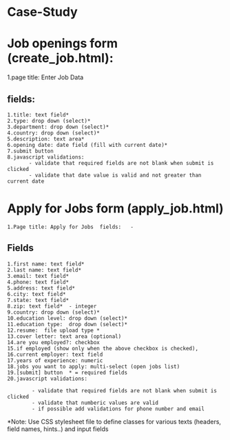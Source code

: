 # Case-Study
# Job openings form (create_job.html): 
1.page title: Enter Job Data  

## fields:      
    1.title: text field*    
    2.type: drop down (select)*    
    3.department: drop down (select)*      
    4.country: drop down (select)*    
    5.description: text area*    
    6.opening date: date field (fill with current date)*     
    7.submit button     
    8.javascript validations:       
           - validate that required fields are not blank when submit is clicked
           - validate that date value is valid and not greater than current date

# Apply for Jobs form (apply_job.html)  
    1.Page title: Apply for Jobs  fields:   - 
## Fields
    1.first name: text field*    
    2.last name: text field*    
    3.email: text field*    
    4.phone: text field*    
    5.address: text field*     
    6.city: text field*    
    7.state: text field*    
    8.zip: text field*  - integer    
    9.country: drop down (select)*    
    10.education level: drop down (select)*    
    11.education type:  drop down (select)*       
    12.resume:  file upload type *     
    13.cover letter: text area (optional)    
    14.are you employed?: checkbox    
    15.if employed (show only when the above checkbox is checked),       
    16.current employer: text field       
    17.years of experience: numeric     
    18.jobs you want to apply: multi-select (open jobs list)          
    19.[submit] button  * = required fields    
    20.javascript validations:       
    
            - validate that required fields are not blank when submit is clicked      
            - validate that numberic values are valid      
            - if possible add validations for phone number and email  

*Note: Use CSS stylesheet file to define classes for various texts (headers, field names, hints..) and input fields 
